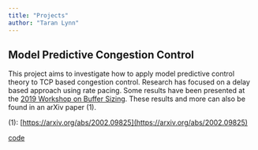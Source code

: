 ```yaml
---
title: "Projects"
author: "Taran Lynn"
---
```


## Model Predictive Congestion Control

This project aims to investigate how to apply model predictive control theory
to TCP based congestion control.
Research has focused on a delay based approach using rate pacing.
Some results have been presented at the
[2019 Workshop on Buffer Sizing](http://buffer-workshop.stanford.edu/).
These results and more can also be found in an arXiv paper (1).

(1): [https://arxiv.org/abs/2002.09825](https://arxiv.org/abs/2002.09825)

[code](/code/mpcc.tar.gz)
